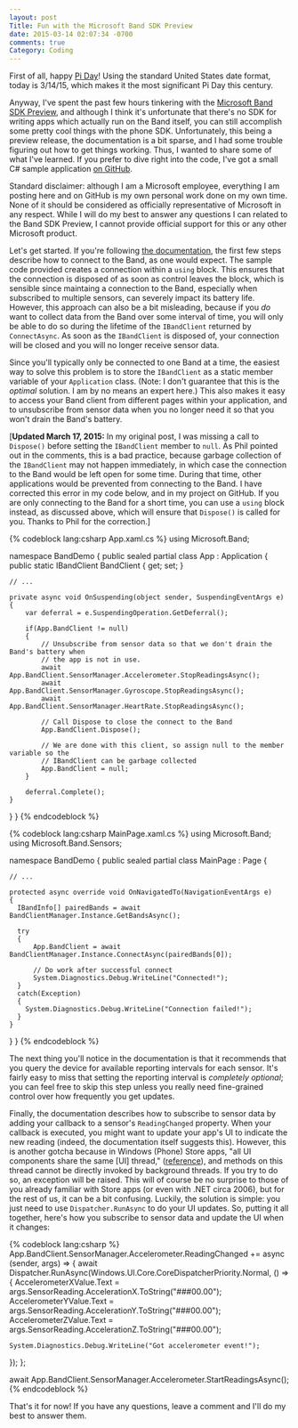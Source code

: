 ```yaml
---
layout: post
Title: Fun with the Microsoft Band SDK Preview
date: 2015-03-14 02:07:34 -0700
comments: true
Category: Coding
---
```


First of all, happy [Pi Day](http://en.wikipedia.org/wiki/Pi_Day)! Using the standard United States
date format, today is 3/14/15, which makes it the most significant Pi Day this century.

Anyway, I've spent the past few hours tinkering with the
[Microsoft Band SDK Preview](http://developer.microsoftband.com/), and although I think it's
unfortunate that there's no SDK for writing apps which actually run on the Band itself, you can
still accomplish some pretty cool things with the phone SDK. Unfortunately, this being a preview
release, the documentation is a bit sparse, and I had some trouble figuring out how to get things
working. Thus, I wanted to share some of what I've learned. If you prefer to dive right into the
code, I've got a small C# sample application [on GitHub](https://github.com/mlindgren/BandDemo).

Standard disclaimer: although I am a Microsoft employee, everything I am posting here and on GitHub
is my own personal work done on my own time. None of it should be considered as officially
representative of Microsoft in any respect. While I will do my best to answer any questions I can
related to the Band SDK Preview, I cannot provide official support for this or any other Microsoft
product.

Let's get started. If you're following
[the documentation](http://developer.microsoftband.com/docs/MicrosoftBandSDKPreview.pdf), the first
few steps describe how to connect to the Band, as one would expect. The sample code provided creates
a connection within a `using` block. This ensures that the connection is disposed of as soon as
control leaves the block, which is sensible since maintaing a connection to the Band, especially
when subscribed to multiple sensors, can severely impact its battery life. However, this approach
can also be a bit misleading, because if you _do_ want to collect data from the Band over some
interval of time, you will only be able to do so during the lifetime of the `IBandClient` returned
by `ConnectAsync`. As soon as the `IBandClient` is disposed of, your connection will be closed and
you will no longer receive sensor data.

Since you'll typically only be connected to one Band at a time, the easiest way to solve this
problem is to store the `IBandClient` as a static member variable of your `Application` class.
(Note: I don't guarantee that this is the _optimal_ solution. I am by no means an expert here.) This
also makes it easy to access your Band client from different pages within your application, and to
unsubscribe from sensor data when you no longer need it so that you won't drain the Band's
battery.<!-- PELICAN_END_SUMMARY -->

[**Updated March 17, 2015:** In my original post, I was missing a call to `Dispose()` before setting
the `IBandClient` member to `null`. As Phil pointed out in the comments, this is a bad practice,
because garbage collection of the `IBandClient` may not happen immediately, in which case the
connection to the Band would be left open for some time. During that time, other applications would
be prevented from connecting to the Band. I have corrected this error in my code below, and in my
project on GitHub. If you are only connecting to the Band for a short time, you can use a `using`
block instead, as discussed above, which will ensure that `Dispose()` is called for you. Thanks to
Phil for the correction.]

{% codeblock lang:csharp App.xaml.cs %}
using Microsoft.Band;

namespace BandDemo
{
  public sealed partial class App : Application
  {
    public static IBandClient BandClient
    {
      get; set;
    }

    // ...

    private async void OnSuspending(object sender, SuspendingEventArgs e)
    {
        var deferral = e.SuspendingOperation.GetDeferral();

        if(App.BandClient != null)
        {
            // Unsubscribe from sensor data so that we don't drain the Band's battery when
            // the app is not in use.
            await App.BandClient.SensorManager.Accelerometer.StopReadingsAsync();
            await App.BandClient.SensorManager.Gyroscope.StopReadingsAsync();
            await App.BandClient.SensorManager.HeartRate.StopReadingsAsync();

            // Call Dispose to close the connect to the Band
            App.BandClient.Dispose();

            // We are done with this client, so assign null to the member variable so the
            // IBandClient can be garbage collected
            App.BandClient = null;
        }

        deferral.Complete();
    }
  }
}
{% endcodeblock %}

{% codeblock lang:csharp MainPage.xaml.cs %}
using Microsoft.Band;
using Microsoft.Band.Sensors;

namespace BandDemo
{
  public sealed partial class MainPage : Page
  {

    // ...

    protected async override void OnNavigatedTo(NavigationEventArgs e)
    {
      IBandInfo[] pairedBands = await BandClientManager.Instance.GetBandsAsync();

      try
      {
          App.BandClient = await BandClientManager.Instance.ConnectAsync(pairedBands[0]);

          // Do work after successful connect
          System.Diagnostics.Debug.WriteLine("Connected!");
      }
      catch(Exception)
      {
        System.Diagnostics.Debug.WriteLine("Connection failed!");
      }
    }
  }
}
{% endcodeblock %}

The next thing you'll notice in the documentation is that it recommends that you query the device
for available reporting intervals for each sensor. It's fairly easy to miss that setting the
reporting interval is _completely optional_; you can feel free to skip this step unless you really
need fine-grained control over how frequently you get updates.

Finally, the documentation describes how to subscribe to sensor data by adding your callback to a
sensor's `ReadingChanged` property. When your callback is executed, you might want to update your
app's UI to indicate the new reading (indeed, the documentation itself suggests this). However, this
is another gotcha because in Windows (Phone) Store apps, "all UI components share the same [UI]
thread," ([reference](https://msdn.microsoft.com/en-us/library/windows/apps/hh994635.aspx)), and
methods on this thread cannot be directly invoked by background threads. If you try to do so, an
exception will be raised. This will of course be no surprise to those of you already familiar with
Store apps (or even with .NET circa 2006), but for the rest of us, it can be a bit confusing.
Luckily, the solution is simple: you just need to use `Dispatcher.RunAsync` to do your UI updates.
So, putting it all together, here's how you subscribe to sensor data and update the UI when it
changes:

{% codeblock lang:csharp %}
App.BandClient.SensorManager.Accelerometer.ReadingChanged += async (sender, args) =>
{
  await Dispatcher.RunAsync(Windows.UI.Core.CoreDispatcherPriority.Normal, () =>
  {
    AccelerometerXValue.Text = args.SensorReading.AccelerationX.ToString("###00.00");
    AccelerometerYValue.Text = args.SensorReading.AccelerationY.ToString("###00.00");
    AccelerometerZValue.Text = args.SensorReading.AccelerationZ.ToString("###00.00");

    System.Diagnostics.Debug.WriteLine("Got accelerometer event!");
  });
};

await App.BandClient.SensorManager.Accelerometer.StartReadingsAsync();
{% endcodeblock %}

That's it for now! If you have any questions, leave a comment and I'll do my best to answer them.
